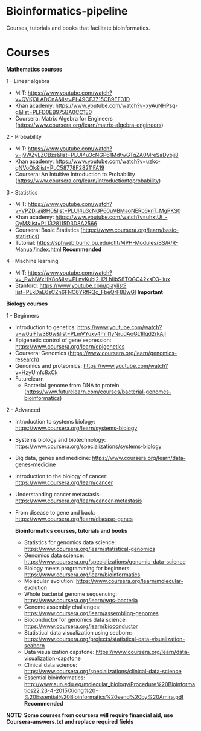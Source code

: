 # Bioinformatics-pipeline
Courses, tutorials and books that facilitate bioinformatics. 

# Courses 
**Mathematics courses**

  1 - Linear algebra 
  
  - MIT: https://www.youtube.com/watch?v=QVKj3LADCnA&list=PL49CF3715CB9EF31D
  - Khan academy: https://www.youtube.com/watch?v=xyAuNHPsq-g&list=PLFD0EB975BA0CC1E0
  - Coursera: Matrix Algebra for Engineers (https://www.coursera.org/learn/matrix-algebra-engineers)
  
  2 - Probability 
  
  - MIT: https://www.youtube.com/watch?v=j9WZyLZCBzs&list=PLUl4u3cNGP61MdtwGTqZA0MreSaDybji8
  - Khan academy: https://www.youtube.com/watch?v=uzkc-qNVoOk&list=PLC58778F28211FA19
  - Coursera: An Intuitive Introduction to Probability (https://www.coursera.org/learn/introductiontoprobability)
  
  3 - Statistics 
  
  - MIT: https://www.youtube.com/watch?v=VPZD_aij8H0&list=PLUl4u3cNGP60uVBMaoNERc6knT_MgPKS0
  - Khan academy: https://www.youtube.com/watch?v=uhxtUt_-GyM&list=PL1328115D3D8A2566
  - Coursera: Basic Statistics (https://www.coursera.org/learn/basic-statistics)
  - Tutorial: https://sphweb.bumc.bu.edu/otlt/MPH-Modules/BS/R/R-Manual/index.html **Recommended**
  
  4 - Machine learning 
  
  - MIT: https://www.youtube.com/watch?v=_PwhiWxHK8o&list=PLnvKubj2-I2LhIibS8TOGC42xsD3-liux
  - Stanford: https://www.youtube.com/playlist?list=PLkDaE6sCZn6FNC6YRfRQc_FbeQrF8BwGI **Important**
  
  **Biology courses**

  1 - Beginners
  
  - Introduction to genetics: https://www.youtube.com/watch?v=w0ulFIw386w&list=PLmVYuxv4mIil1yNrudAoGL1Ilqd2rkAjI
  - Epigenetic control of gene expression: https://www.coursera.org/learn/epigenetics
  - Coursera: Genomics (https://www.coursera.org/learn/genomics-research)
  - Genomics and proteomics: https://www.youtube.com/watch?v=HzyUmfc8xCk
  - Futurelearn
    - Bacterial genome from DNA to protein (https://www.futurelearn.com/courses/bacterial-genomes-bioinformatics)  
    
   2 - Advanced
   
   - Introduction to systems biology: https://www.coursera.org/learn/systems-biology
   - Systems biology and biotechnology: https://www.coursera.org/specializations/systems-biology
   - Big data, genes and medicine: https://www.coursera.org/learn/data-genes-medicine
   - Introduction to the biology of cancer: https://www.coursera.org/learn/cancer
   - Understanding cancer metastasis: https://www.coursera.org/learn/cancer-metastasis
   - From disease to gene and back: https://www.coursera.org/learn/disease-genes
   
     **Bioinformatics courses, tutorials and books**
     - Statistics for genomics data science: https://www.coursera.org/learn/statistical-genomics
     - Genomics data science: https://www.coursera.org/specializations/genomic-data-science
     - Biology meets programming for beginners: https://www.coursera.org/learn/bioinformatics
     - Molecular evolution: https://www.coursera.org/learn/molecular-evolution
     - Whole bacterial genome sequencing: https://www.coursera.org/learn/wgs-bacteria
     - Genome assembly challenges: https://www.coursera.org/learn/assembling-genomes
     - Bioconductor for genomics data science: https://www.coursera.org/learn/bioconductor
     - Statistical data visualization using seaborn: https://www.coursera.org/projects/statistical-data-visualization-seaborn
     - Data visualization capstone: https://www.coursera.org/learn/data-visualization-capstone
     - Clinical data science: https://www.coursera.org/specializations/clinical-data-science
     - Essential bioinformatics: http://www.aun.edu.eg/molecular_biology/Procedure%20Bioinformatics22.23-4-2015/Xiong%20-%20Essential%20Bioinformatics%20send%20by%20Amira.pdf **Recommended**

**NOTE: Some courses from coursera will require financial aid, use Coursera-answers.txt and replace required fields** 
